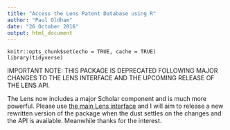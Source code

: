 ```yaml
---
title: "Access the Lens Patent Database using R"
author: "Paul Oldham"
date: "26 October 2016"
output: html_document
---
```


```{r setup, include=FALSE}
knitr::opts_chunk$set(echo = TRUE, cache = TRUE)
library(tidyverse)
```
<!---[![Travis-CI Build Status](https://travis-ci.org/poldham/lensr.svg?branch=master)](https://travis-ci.org/poldham/lensr)
[![codecov.io](https://codecov.io/github/poldham/lensr/coverage.svg?branch=master)](https://codecov.io/github/poldham/lensr?branch=master)--->

IMPORTANT NOTE: THIS PACKAGE IS DEPRECATED FOLLOWING MAJOR CHANGES TO THE LENS INTERFACE AND THE UPCOMING RELEASE OF THE LENS API. 

The Lens now includes a major Scholar component and is much more powerful. Please use [the main Lens interface](https://www.lens.org/) and I will aim to release a new rewritten version of the package when the dust settles on the changes and the API is available. Meanwhile thanks for the interest.


<!---## Introduction

This R package provides access to the basic functions of the [Lens Patent Database](https://www.lens.org/lens/). 

The Lens provides open access to millions of patent records from around the world and allows for searches of the full text (title, abstract, description and claims) of patent documents. We can also search using applicants, inventors and author names and combine searches across different fields. 

The Lens allows those who register for a free account to save, share and download Collections of upto 10,000 records. If you are seeking access to large amounts of patent data we suggest that you follow this route by registering for the database and creating Collections online. If you are completely new to the Lens we recommend the walkthrough in the [WIPO Manual on Open Source Patent Analytics](https://wipo-analytics.github.io/the-lens-1.html).

`lensr` is intended for light weight exploratory use of patent data using the Lens. The default number of records that will be returned by a search is 50 and we aim to increase that in future. If you would like more records please use the Lens database and the Collections feature directly. 

If your research involves complex queries you may find it convenient to use the `lens_urls` function in `lensr` to create complex urls that you can paste into the Lens as the basis for creating a collection to download. 

The package was developed as part of a wider initiative to make patent data more accessible for analytics purposes and to support monitoring under the [Nagoya Protocol on Access to Genetic Resources and Benefit-Sharing](https://www.cbd.int/abs/about/) of the [United Nations Convention on Biological Diversity](https://www.cbd.int/). 

For those unfamiliar with patent analytics we suggest reading the [WIPO Manual on Open Source Patent Analytics](https://wipo-analytics.github.io/) and the [repository of related training materials](https://github.com/wipo-analytics). 

## Package Details

Package development follows the [ropensci guide](https://github.com/ropensci/onboarding/blob/master/packaging_guide.md) and may one day make it into the `ropensci` list of packages. At present the package is in early development.

## Getting started

`lensr` is not on CRAN but can be installed using `devtools`. If you need to install `devtools` in RStudio use:

```{r devtools, eval=FALSE}
install.packages("devtools")
```

Then use:

```{r install, eval=FALSE}
devtools::install_github("poldham/lensr")
```

## Using lensr

`lensr` involves two general functions and a set of specific functions.

**General functions**

1. `lens_count()`. 

Use this function to get counts of patent families and publications from different kinds of searches.

2. `lens_search()` allows for complex searching and retrieval of data from the Lens.

**Specific functions**

3. `lens_applicants()`. Search on applicant names.
4. `lens_inventors()`. Search on inventor names.
5. `lens_ipcs()`. Search on International Patent Classification codes.
6. `lens_authors()`. Search patent documents for citations containing an author name. 

**Worker functions**

For those interested in contributing to package development, the main worker functions are:

1. `lens_urls()` Generate urls across the different functions (called by `lens_search`).
2. `lens_iterate()` loops over vectors of urls with `lapply` and times each call to minimise pressure on the server. 
3. `lens_parse()` parses the results to a tibble (data.frame) and can be called with `lens_iterate()`.

## Workflow

A typical workflow will begin with `lens_count()` to work out the total number of results for a query, or combination of queries. This will be followed by either the use of `lens_search()` or one of the specific functions (e.g. applicants, inventors, ipcs).

### lens_count

Use `lens_count()` to get an idea of the results for different queries. `lens_count()` presently concentrates on searches using keywords and phrases as these will typically generate large number of results that need refining. 

Note that you can use `type = ` to control whether to search the full text (default), title, abstract or claims as separate fields or the `title or abstract or claims` (tac) at the same time. 

```{r count_default}
lensr::lens_count("drones") # searches full text
```

To search titles we would use:

```{r count_title}
lens_count("drones", type = "title")
```

and the title or abstract or claims ("tac")

```{r count_tac}
lens_count("drones", type = "tac")
```

We can return the results of a query for multiple terms as follows. First we construct a vector of search terms. In this case we will use synthetic biology related terms. 

```{r mult}
synbio <- c("synthetic biology", "synthetic genomics", "synthetic genome", "synthetic genomes", "biological parts", "genetic circuit", "genetic circuits")
```

Next we use `lens_count` to fetch the count of results. Note that the timer, in seconds, can be adjusted. In this case we want a count for each individual term to allow us to get a better understanding of the impacts of different search terms. The status of the search will be displayed by dots, with one dot per search term (url).  

```{r synbio_count}
synbio_count <- lens_count(synbio, timer = 10)
synbio_count
```

In other cases, when retrieving results we would want to use a boolean operator ("AND" or "OR") to combine the search terms into one dataset. 

```{r synbio_or}
synbio_or <- lens_count(synbio, boolean = "OR", timer = 10)
synbio_or
```

When retrieving results using `lens_search()` below be sure to use a boolean operator or the data retrieval will not work.  

By default the Lens returns the number of patent families and the number of publications across the database. For the results above we can see that the number of patent families are almost always lower than the number of publications. The exceptions are cases where the number of publications is equivalent to the number of families (for very low document counts). Note that where the Lens finds very low numbers of documents it will not produce a separate results and families count. To handle this, in relevant cases, `lens_count()` copies the publication count into families and generates a message (see the documentation for `lens_count()`).

If you are new to the concept of patent families, and they are very important, read the brief introduction below. If you are familiar with patent families, note that Lens patent families are of the `simple` (e.g. DOCDB) type.

## A brief introduction to patent families

When a patent application is filed for the first time anywhere in the world it becomes the **"priority"** or **"first" filing**. That application may then be published as an application and as a patent grant or with administrative documents such as search reports. This creates a basic patent family where the original application is the "parent" of any subsequent republications of the application, including administrative documents such as search reports, corrections etc. 

However, the same patent application, and divisions of that application, may also be submitted for potential protection in multiple countries using patent instruments such as the European Patent Convention (EP) and internationally using the Patent Cooperation Treaty (WO). This will result in publications of the application, and any grants, in other countries. These documents are **family members** that link to the original priority application as their parent. 

Counts of patent families have the advantage that they `deduplicate` republications of patent documents to only the original (earliest) filing. In the case of the Lens the patent families are simple families (DOCDB families) rather than INPADOC families. Patent families are generally preferred in innovation studies because the priority (filing date) is closest to the date of investment in research and counts of an invention are made only once. 

In contrast, publications include family members such as publications of applications, grants, search reports, corrections and other administrative documents. `lens_search()` returns the document type and in future an argument will be included to allow the type of document to be controlled during query construction. 

## Count by Year

There are two types of year available in the Lens. `filing_year` and `publication_year`. `lensr` allows you to restrict searches using date ranges. 

### Restricting by year
 
To restrict counts by publication year (publn) we need to specify start date (publn_date_start) and the publication date

```{r publn_year}
library(tidyverse)
lens_count("drones", publn_date_start = 19900101, publn_date_end = 20001231) %>% print()
```

As an alternative we could also use the filing dates. 

```{r}
lens_count("drones", filing_date_start = 19900101, filing_date_end = 20001231)
```

In considering the use of filing dates or publication dates note that patent documents only become available when they are published. In the example above the number of filings for the period was higher than the number of publications for the same period. Why? This is because of the lag time between the filing of an application and its publication. 

The publication of an application typically takes place 24 months after filing but may take considerably longer. So, in the case above it is likely that some of the documents filed in the period 1990-2000 were not published until after the start of 2001. Filing (priority) dates are important when calculating trends in filings for an area of science and technology. However, if you intend to read the documents in practice you will normally want either the earliest or the latest patent publications and will therefore want to use publication (`publn`) date ranges. 

By default `lensr` will return upto 50 results and a maximum of 500 results. Date ranges are the main tool for dividing the data into chunks to overcome these limitations. 

Because of the limitations on data retrieval from the Lens we recommend that for larger scale data you login to the Lens and create Collections. You can use `lens_urls()` to create urls with complex queries that you can simply paste into your browser. If you have logged into the Lens you can then create a Collection for download. We will add some functions at a later data to process the downloaded .csv file in R. Note that when using Collections you gain access to more data fields (such as inventors) than from `lensr`.

## lens_search()

`lens_search()` is the main package function and allows you to conduct searches using key words or phrases and combinations of inventor and applicant names and key words or phrases. In future the function will be expanded to include International Patent Classification codes (ipcs) and author names (for cited literature).

### Search using key terms

`lens_search` will return a tibble (data frame) with 50 results by default. We will normally want to retrieve data deduplicated to families and will set `families = TRUE`. To limit the data to searches that are directly concerned in some way with the subject matter we will search the title or abstract or claims ("tac""). Note the quotes if you are new to R.  

The timer is set to 20 seconds by default across `lensr` functions. You do not need to include it unless you would like to change it. It is included below for illustration. 

```{r timer}
drones <- lens_search("drones", type = "tac", families = TRUE, timer = 20)
drones
```

Note that by default the lens returns patent numbers with an underscore separator between the country code (e.g. US) and then a `_` in addition forward slashes are preserved in the number and an underscore separates the kind code at the end. To assist with the use of the numbers in other databases the publications_numbers field is added that concatenates the country and the kind code and removes the forward slash. While this approach should work in most databases if transferring the numbers as inputs to another database experimentation may be needed to ensure data capture. 

### Search using key terms, applicants and inventors

You can combine searches with key terms and inventors either as individual terms or as multiple sets. 

In this case we will search for synthetic biology related key terms where the inventors are listed as Craig Venter or his long term collaborator Hamilton Smith. 

In constructing these queries note that where using more than one phrase or name we specify the boolean operator as OR or AND. For search terms the boolean is simply `boolean`. For inventor names it is `inventor_boolean` and for applicants `applicant_boolean`. 

To see the difference between setting families = TRUE try setting the value to FALSE and reviewing the titles. 

<!--- review the count of results and develop a test--->

<!---
```{r inventors}
inventors <- lens_search(query = c("synthetic genomics", "synthetic biology"), boolean = "OR", inventor = c("Venter Craig", "Smith Hamilton"), inventor_boolean = "AND", families = TRUE)
inventors
```

Note that inventor names do not appear in the results retrieved from the Lens.

### Search using applicants and key terms

Key term and inventor searches can be combined with applicant searches. In this case we will use a vector of search terms and a single inventor and applicant name. Note that within `lens_search()` families is set to TRUE to avoid retrieving duplicates of the same document. 

<!--- review the count of results and develop a test, expect 6 results--->

<!---
```{r applicants}
applicants <- lens_search(query = synbio, boolean = "OR", type = "tac", inventor = "Venter Craig", applicant = "Synthetic Genomics", families = TRUE)
applicants
```

## Limit by jurisdictions

The Lens contains patent documents from 95 [jurisdictions](https://www.lens.org/lens/structured-search). The default is to search all jurisdictions. However, in lens_search, lens_count and the underlying lens_urls you can also restrict the countries or patent offices to an individual offices or (for the moment) to the main offices.

```{r single}
us <- lens_search("drones", jurisdiction = "US")
us
```

We often want to search the main patent jurisdictions consisting of the United States (US), European Patent Office (EP), the World Intellectual Property Organization (WO) for the Patent Cooperation Treaty and Japan. These have been grouped in "main" as follows.

```{r main}
main <- lens_search("drones", jurisdiction = "main")
main
```

In future update the ability to select jurisdictions will be improved. 

### Rank search results by citing or simple family size

For most patent analytics tasks we will want three pieces of information:

1. The most recent publications (see above)
2. The highest cited documents
3. The documents with the largest number of family members

Counts of citing documents refer to the number of times that a patent document (which may be an application or a grant) has been cited by later patent applications. In contrast with citations of academic publications, the citation of a patent documents limits the scope of what may be claimed as new, novel or involving an inventive step by a later application. The more citations a patent application or grant has received, the greater its impact within the wider patent landscape. As such, documents that receive high citations are important for their impact on later applicants. 

Counts of citations in the Lens are `simple` in nature because they do not appear to remove self-citations (citations of the document in other patent documents from the same applicant) and citation counts are by document and not aggregated by family. 

In contrast, family size is an expression of the importance of an application to the applicants, expressed in their willingness to pay fees to secure protection in multiple countries. Family counts in the Lens are of the simple form (e.g. DOCDB) although an extended family setting is available (but not documented and pending further investigation). 

`rank_citing` and `rank_family` are the main ranking arguments and **cannot** (logically) be used together in the same query. 

If we wanted to identify the top cited documents across a range of terms in the title, abstract or claims ("tac") we would use the synthetic biology terms created above and add the argument `rank_citing = TRUE`. Behind the scenes, this function performs the search for the set of documents using the terms, and then ranks the results on the count of citing documents. 

```{r synbio_citing}
synbio_citing <- lens_search(synbio, boolean = "OR", type = "tac", rank_citing = TRUE)
synbio_citing
```

From this we can see that the top cited document received 109 citations for `Engineered Co2 Fixing Microorganisms Producing Carbon-based Products of Interest` in a patent application published in 2009 from Joule Biotechnologies.

A different picture will normally emerge when we rank the data by family using `rank_family = TRUE`. 

```{r synbio_family}
synbio_family <- lens_search(synbio, boolean = "OR", type = "tac", rank_family = TRUE)
synbio_family
```

In choosing the family ranking we observe that the largest family contains 45 members (with zero citations) for an `Endoprosthesis With Long-term Stability`. Pasting the lens_id into a browser reveals that this Australian application claims "The use of an active substance complex for creating biological parts, in particular organs for living organisms...". Those familiar with this field may think there is a possible need to adjust the search terms, in this case for the wider use of the term "biological parts" in biomedical engineering.

The importance of these ranking exercises is that they reveal the most important documents. However, bear in mind that these will typically be older documents (that have had time to accumulate citations or, to a lesser extent, larger family sizes). For that reason, a workflow would commonly include a review of recent publications using a date range delimiter, perhaps focusing on those that are beginning to attract citations or where a family size greater than 5 or 10 documents is observed.  

### Retrieving multiple pages

`lensr` is not intended for large scale data retrieval in the absence of a Lens API. However, it is possible to retrieve more than 50 documents using `lens_search` and the `results` argument. In order to address potential lock out by the server it is recommended to use a slow timer setting (the default is 20 seconds per query). The reason for this is that `lens_search` (through the underlying url constructor `lens_urls()` and url iterator `lens_iterate()`) will retrieve 50 results for a query, then request the next 50 results and so on upto a maximum of 500. 

In the query below we use a single search term for the title, abstract or claims ("tac") and rank the results by citing. We also request 150 results (which will be ranked by citing) and set the timer to 30 seconds between the 3 requests. 

```{r}
library(dplyr)
onefifty <- lens_search("drones", type = "tac", results = 150, timer = 30)
onefifty
```


```{r}
library(dplyr)
test <- lens_urls("drones", type = "tac", rank_citing = TRUE, results = 300, timer = 30) %>%
  lens_iterate(lens_parse) %>% 
  bind_rows()
```

## Round Up

`lensr` is an early stage package to provide access to the Lens patent database. It allows for the construction of complex queries and for the most important patent documents to be retrieved. It is not intended for large scale data although we hope that in future it will be possible to login to the service to retrieve data using the Collections function. 

In future releases the idea is to add the following features. 

1. Select the jurisdiction or jurisdictions for search (as in the existing user interface)
2. Add International Patent Classification Search. 
3. Enable login from R and the ability to create and download Collections. --->